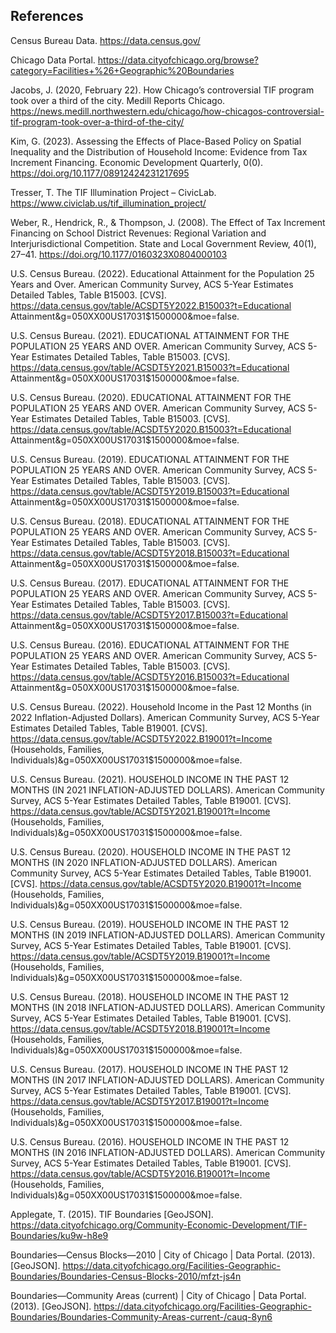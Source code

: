 ## References

Census Bureau Data. https://data.census.gov/
  
Chicago Data Portal. https://data.cityofchicago.org/browse?category=Facilities+%26+Geographic%20Boundaries
  
Jacobs, J. (2020, February 22). How Chicago’s controversial TIF program took over a third of the city. Medill Reports Chicago. https://news.medill.northwestern.edu/chicago/how-chicagos-controversial-tif-program-took-over-a-third-of-the-city/
  
Kim, G. (2023). Assessing the Effects of Place-Based Policy on Spatial Inequality and the Distribution of Household Income: Evidence from Tax Increment Financing. Economic Development Quarterly, 0(0). https://doi.org/10.1177/08912424231217695
  
Tresser, T. The TIF Illumination Project – CivicLab. https://www.civiclab.us/tif_illumination_project/
  
Weber, R., Hendrick, R., & Thompson, J. (2008). The Effect of Tax Increment Financing on School District Revenues: Regional Variation and Interjurisdictional Competition. State and Local Government Review, 40(1), 27–41. https://doi.org/10.1177/0160323X0804000103
  
U.S. Census Bureau. (2022). Educational Attainment for the Population 25 Years and Over. American Community Survey, ACS 5-Year Estimates Detailed Tables, Table B15003. [CVS]. https://data.census.gov/table/ACSDT5Y2022.B15003?t=Educational Attainment&g=050XX00US17031$1500000&moe=false.
  
U.S. Census Bureau. (2021). EDUCATIONAL ATTAINMENT FOR THE POPULATION 25 YEARS AND OVER. American Community Survey, ACS 5-Year Estimates Detailed Tables, Table B15003. [CVS]. https://data.census.gov/table/ACSDT5Y2021.B15003?t=Educational Attainment&g=050XX00US17031$1500000&moe=false.
  
U.S. Census Bureau. (2020). EDUCATIONAL ATTAINMENT FOR THE POPULATION 25 YEARS AND OVER. American Community Survey, ACS 5-Year Estimates Detailed Tables, Table B15003. [CVS]. https://data.census.gov/table/ACSDT5Y2020.B15003?t=Educational Attainment&g=050XX00US17031$1500000&moe=false.
   
U.S. Census Bureau. (2019). EDUCATIONAL ATTAINMENT FOR THE POPULATION 25 YEARS AND OVER. American Community Survey, ACS 5-Year Estimates Detailed Tables, Table B15003. [CVS]. https://data.census.gov/table/ACSDT5Y2019.B15003?t=Educational Attainment&g=050XX00US17031$1500000&moe=false.
  
U.S. Census Bureau. (2018). EDUCATIONAL ATTAINMENT FOR THE POPULATION 25 YEARS AND OVER. American Community Survey, ACS 5-Year Estimates Detailed Tables, Table B15003. [CVS]. https://data.census.gov/table/ACSDT5Y2018.B15003?t=Educational Attainment&g=050XX00US17031$1500000&moe=false.
  
U.S. Census Bureau. (2017). EDUCATIONAL ATTAINMENT FOR THE POPULATION 25 YEARS AND OVER. American Community Survey, ACS 5-Year Estimates Detailed Tables, Table B15003. [CVS]. https://data.census.gov/table/ACSDT5Y2017.B15003?t=Educational Attainment&g=050XX00US17031$1500000&moe=false.
  
U.S. Census Bureau. (2016). EDUCATIONAL ATTAINMENT FOR THE POPULATION 25 YEARS AND OVER. American Community Survey, ACS 5-Year Estimates Detailed Tables, Table B15003. [CVS]. https://data.census.gov/table/ACSDT5Y2016.B15003?t=Educational Attainment&g=050XX00US17031$1500000&moe=false.
  
U.S. Census Bureau. (2022). Household Income in the Past 12 Months (in 2022 Inflation-Adjusted Dollars). American Community Survey, ACS 5-Year Estimates Detailed Tables, Table B19001. [CVS]. https://data.census.gov/table/ACSDT5Y2022.B19001?t=Income (Households, Families, Individuals)&g=050XX00US17031$1500000&moe=false.
  
U.S. Census Bureau. (2021). HOUSEHOLD INCOME IN THE PAST 12 MONTHS (IN 2021 INFLATION-ADJUSTED DOLLARS). American Community Survey, ACS 5-Year Estimates Detailed Tables, Table B19001. [CVS]. https://data.census.gov/table/ACSDT5Y2021.B19001?t=Income (Households, Families, Individuals)&g=050XX00US17031$1500000&moe=false.
  
U.S. Census Bureau. (2020). HOUSEHOLD INCOME IN THE PAST 12 MONTHS (IN 2020 INFLATION-ADJUSTED DOLLARS). American Community Survey, ACS 5-Year Estimates Detailed Tables, Table B19001. [CVS]. https://data.census.gov/table/ACSDT5Y2020.B19001?t=Income (Households, Families, Individuals)&g=050XX00US17031$1500000&moe=false.
  
U.S. Census Bureau. (2019). HOUSEHOLD INCOME IN THE PAST 12 MONTHS (IN 2019 INFLATION-ADJUSTED DOLLARS). American Community Survey, ACS 5-Year Estimates Detailed Tables, Table B19001. [CVS]. https://data.census.gov/table/ACSDT5Y2019.B19001?t=Income (Households, Families, Individuals)&g=050XX00US17031$1500000&moe=false.
  
U.S. Census Bureau. (2018). HOUSEHOLD INCOME IN THE PAST 12 MONTHS (IN 2018 INFLATION-ADJUSTED DOLLARS). American Community Survey, ACS 5-Year Estimates Detailed Tables, Table B19001. [CVS]. https://data.census.gov/table/ACSDT5Y2018.B19001?t=Income (Households, Families, Individuals)&g=050XX00US17031$1500000&moe=false.
  
U.S. Census Bureau. (2017). HOUSEHOLD INCOME IN THE PAST 12 MONTHS (IN 2017 INFLATION-ADJUSTED DOLLARS). American Community Survey, ACS 5-Year Estimates Detailed Tables, Table B19001. [CVS]. https://data.census.gov/table/ACSDT5Y2017.B19001?t=Income (Households, Families, Individuals)&g=050XX00US17031$1500000&moe=false.
  
U.S. Census Bureau. (2016). HOUSEHOLD INCOME IN THE PAST 12 MONTHS (IN 2016 INFLATION-ADJUSTED DOLLARS). American Community Survey, ACS 5-Year Estimates Detailed Tables, Table B19001. [CVS]. https://data.census.gov/table/ACSDT5Y2016.B19001?t=Income (Households, Families, Individuals)&g=050XX00US17031$1500000&moe=false.


  
Applegate, T. (2015). TIF Boundaries [GeoJSON]. https://data.cityofchicago.org/Community-Economic-Development/TIF-Boundaries/ku9w-h8e9
  
Boundaries—Census Blocks—2010 | City of Chicago | Data Portal. (2013). [GeoJSON]. https://data.cityofchicago.org/Facilities-Geographic-Boundaries/Boundaries-Census-Blocks-2010/mfzt-js4n
  
Boundaries—Community Areas (current) | City of Chicago | Data Portal. (2013). [GeoJSON]. https://data.cityofchicago.org/Facilities-Geographic-Boundaries/Boundaries-Community-Areas-current-/cauq-8yn6
  
